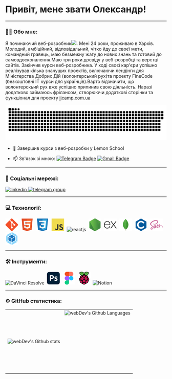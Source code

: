 
# Привіт, мене звати Олександр!

---

### :man_technologist: Обо мне:

Я починаючий веб-розробник<img src="https://media.giphy.com/media/WUlplcMpOCEmTGBtBW/giphy.gif" width="30px">. Мені 24 роки, проживаю в Харків. Молодий, амбіційний, 
відповідальний, чітко йду до своєї мети, командний гравець, 
маю безмежну жагу до нових знань та готовий до 
самовдосконалення.Маю три роки досвіду у веб-розробці та 
верстці сайтів. Закінчив курси веб-розробника. У ході своєї 
кар'єри успішно реалізував кілька значущих проектів, 
включаючи лендінги для Міністерства Добрих Дій 
(волонтерський рух)та проекту FineCode (безкоштовні IT курси 
для українців).Варто відзначити, що волонтерскьий рух вже успішно припинив 
свою діяльність. Наразі додатково займаюсь фрілансом, створюючи додаткові 
сторінки та функціонал для проекту <a href="jjcamp.com.ua" target="_blank">jjcamp.com.ua</a>

<p align="center">
 <img width="600" src="assets/github-snake.svg" alt="snake"/>
</p>


- :seedling: Завершив курси з веб-розробки у Lemon School


- :mailbox: Зв'язок зі мною: [![Telegram Badge](https://img.shields.io/badge/-dereviankoolx-blue?style=flat&logo=Telegram&logoColor=white)](https://t.me/dereviankoolx) [![Gmail Badge](https://img.shields.io/badge/-Gmail-red?style=flat&logo=Gmail&logoColor=white)](mailto:derevyankoolx@gmail.com)

---

### 🤝 Соціальні мережі:

  <div id="badges">
    <a href="https://www.linkedin.com/in/dereviankoolx/" target="_blank">
      <img src="https://cdn-icons-png.flaticon.com/512/2504/2504799.png" width="40" height="40" alt="linkedin" />
    </a>
    <a href="https://t.me/dereviankoolx" target="_blank">
      <img src="https://cdn-icons-png.flaticon.com/512/2111/2111646.png" width="40" height="40" alt="telegram group" />
    </a>
  </div>

---

### 💻 Технології:

<div>
  <img src="https://github.com/devicons/devicon/blob/master/icons/git/git-original.svg" title="git" alt="git" width="40" height="40"/>&nbsp
  <img src="https://github.com/devicons/devicon/blob/master/icons/html5/html5-original.svg" title="html5" alt="html5" width="40" height="40"/>&nbsp
  <img src="https://github.com/devicons/devicon/blob/master/icons/css3/css3-original.svg" title="css" alt="css" width="40" height="40"/>&nbsp
  <img src="https://github.com/devicons/devicon/blob/master/icons/javascript/javascript-original.svg" title="javascript" alt="javascript" width="40" height="40"/>&nbsp
  <img src="https://github.com/devicons/devicon/blob/master/icons/gulp/gulp-original.svg" title="reactjs" alt="reactjs" width="40" height="40"/>&nbsp
  <img src="https://github.com/devicons/devicon/blob/master/icons/nodejs/nodejs-original.svg" title="nodejs" alt="nodejs" width="40" height="40"/>&nbsp
  <img src="https://github.com/devicons/devicon/blob/master/icons/express/express-original.svg" title="express" alt="express" width="40" height="40"/>&nbsp
  <img src="https://github.com/devicons/devicon/blob/master/icons/mongodb/mongodb-original.svg" title="mongodb" alt="mongodb" width="40" height="40"/>&nbsp
  <img src="https://github.com/devicons/devicon/blob/master/icons/c/c-plain.svg" title="C" alt="C" width="40" height="40"/>&nbsp;
  <img src="https://github.com/devicons/devicon/blob/master/icons/sass/sass-original.svg" title="sass/scss" alt="sass/scss" width="40" height="40"/>&nbsp;
  <img src="https://github.com/devicons/devicon/blob/master/icons/webpack/webpack-original.svg" title="webpack" alt="webpack" width="40" height="40"/>&nbsp;
  <!-- <img src="https://github.com/devicons/devicon/blob/master/icons/redux/redux-original.svg" title="redux" alt="redux" width="40" height="40"/>&nbsp; -->
</div>

---

### 🛠 Інструменти:

<div>
  <img src="https://upload.wikimedia.org/wikipedia/commons/9/90/DaVinci_Resolve_17_logo.svg" title="DaVinci Resolve" alt="DaVinci Resolve" width="40" height="40"/>&nbsp;
  <img src="https://github.com/devicons/devicon/blob/master/icons/photoshop/photoshop-plain.svg" title="photoshop" alt="photoshop" width="40" height="40"/>&nbsp;
  <img src="https://github.com/devicons/devicon/blob/master/icons/figma/figma-original.svg" title="figma" alt="figma" width="40" height="40"/>&nbsp;
  <img src="https://github.com/devicons/devicon/blob/master/icons/raspberrypi/raspberrypi-original.svg" title="raspberrypi" alt="raspberrypi" width="40" height="40"/>&nbsp;
  <img src="https://upload.wikimedia.org/wikipedia/commons/e/e9/Notion-logo.svg" title="Notion" alt="Notion" width="40" height="40"/>&nbsp;
</div>

---





### ⚙️ GitHub статистика:

<table>
  <tr>
    <td>
      <img align="left" src="http://github-readme-streak-stats.herokuapp.com?user=OleksaderDerevianko&theme=dark&background=000000" alt="webDev's Github stats" />
    </td>
    <td>
      <img height="195px" align="right" alt="webDev's Github Languages" src="https://github-readme-stats-sigma-five.vercel.app/api/top-langs/?username=OleksaderDerevianko&layout=compact&theme=vision-friendly-dark" />
    </td>
  </tr>
</table>
